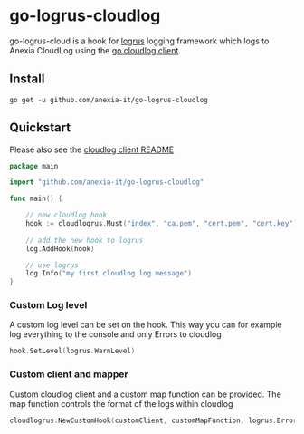 # go-logrus-cloudlog

go-logrus-cloud is a hook for [logrus](https://github.com/sirupsen/logrus) logging framework which logs to Anexia CloudLog using the [go cloudlog client](https://github.com/anexia-it/go-cloudlog).

## Install
```
go get -u github.com/anexia-it/go-logrus-cloudlog
```

## Quickstart
Please also see the [cloudlog client README](https://github.com/anexia-it/go-cloudlog/blob/master/README.md)
```go
package main

import "github.com/anexia-it/go-logrus-cloudlog"

func main() {

    // new cloudlog hook
    hook := cloudlogrus.Must("index", "ca.pem", "cert.pem", "cert.key")
    
    // add the new hook to logrus
    log.AddHook(hook)

    // use logrus
    log.Info("my first cloudlog log message")
}

```

### Custom Log level
A custom log level can be set on the hook.
This way you can for example log everything to the console and only Errors to cloudlog
```go
hook.SetLevel(logrus.WarnLevel)
```

### Custom client and mapper
Custom cloudlog client and a custom map function can be provided.
The map function controls the format of the logs within cloudlog
```go
cloudlogrus.NewCustomHook(customClient, customMapFunction, logrus.ErrorLevel)
```
